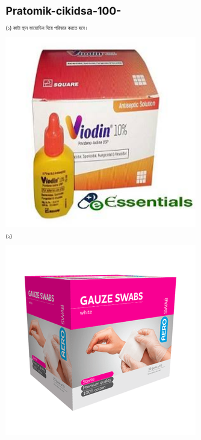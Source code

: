 # Pratomik-cikidsa-100-

(১) কাটা স্থান ভায়োডিন দিয়ে পরিস্কার করতে হবে।

<!--[profile](./w.jpg)-->
<img src="vi.jpeg" width="600"/>



(২) 

<!--[profile](./w.jpg)-->
<img src="g.png" width="600"/>
